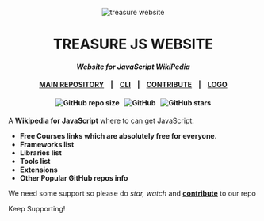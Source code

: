 <p align="center">
    <img src="images/ICO/third.ico" alt="treasure website"/>
    <h1 align="center">TREASURE JS WEBSITE</h1>
    <h4 align="center"><cite>Website for JavaScript WikiPedia</cite></h4>
    <h4 align="center">
        <a href="https://github.com/TechOUs/Treasure-js">MAIN REPOSITORY</a> &nbsp;&nbsp; | &nbsp;&nbsp;
        <a href="">CLI</a> &nbsp;&nbsp; | &nbsp;&nbsp;
        <a href="CONTRIBUTING.md">CONTRIBUTE</a> &nbsp;&nbsp; | &nbsp;&nbsp;
        <a href="https://github.com/TechOUs/Treasurejs-logo">LOGO</a>
    </h4>
    <h4 align="center">
        <img alt="GitHub repo size" src="https://img.shields.io/github/repo-size/TechOUs/treasurejs.github.io.svg">&nbsp;&nbsp;
        <img alt="GitHub" src="https://img.shields.io/github/license/TechOUs/treasurejs.github.io.svg">&nbsp;&nbsp;
        <img alt="GitHub stars" src="https://img.shields.io/github/stars/TechOUs/treasurejs.github.io.svg?style=social">
    </h4>
</p>

A **Wikipedia for JavaScript** where to can get JavaScript:

* **Free Courses links which are absolutely free for everyone.**
* **Frameworks list**
* **Libraries list**
* **Tools list**
* **Extensions**
* **Other Popular GitHub repos info**

We need some support so please do *star, watch* and [**contribute**](CONTRIBUTING.md) to our repo

Keep Supporting!
